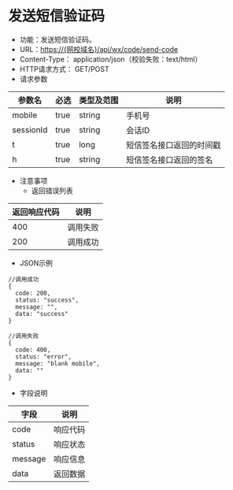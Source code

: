 # 发送短信验证码

* 功能：发送短信验证码。
* URL：[https://{网校域名}/api/wx/code/send-code](https://{网校域名}/api/wx/code/send-code)
* Content-Type： application/json（校验失败：text/html）
* HTTP请求方式： GET/POST
* 请求参数

| 参数名 | 必选 | 类型及范围 | 说明 |
| --- | --- | --- | --- |
| mobile | true | string | 手机号 |
| sessionId | true | string | 会话ID |
| t | true | long | 短信签名接口返回的时间戳 |
| h | true | string | 短信签名接口返回的签名 |

* 注意事项
  * 返回错误列表

| 返回响应代码 | 说明 |
| --- | --- |
| 400 | 调用失败 |
| 200 | 调用成功 |

* JSON示例

```
//调用成功
{
  code: 200,
  status: "success",
  message: "",
  data: "success"
}

```
```
//调用失败
{
  code: 400,
  status: "error",
  message: "blank mobile",
  data: ""
}

```

* 字段说明

| 字段 | 说明 |
| --- | --- |
| code | 响应代码 |
| status | 响应状态 |
| message | 响应信息 |
| data | 返回数据 |

